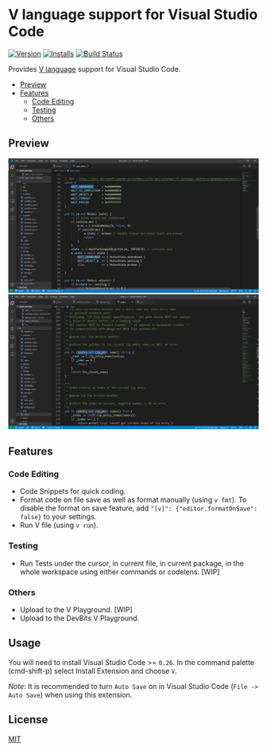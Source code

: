 # V language support for Visual Studio Code

[![Version](https://vsmarketplacebadge.apphb.com/version/0x9ef.vscode-vlang.svg)](https://marketplace.visualstudio.com/items?itemName=0x9ef.vscode-vlang)
[![Installs](https://vsmarketplacebadge.apphb.com/installs/0x9ef.vscode-vlang.svg)](https://marketplace.visualstudio.com/items?itemName=0x9ef.vscode-vlang)
[![Build Status](https://travis-ci.org/0x9ef/vscode-vlang.svg?branch=master)](https://travis-ci.org/0x9ef/vscode-vlang)

Provides [V language](https://vlang.io) support for Visual Studio Code.

- [Preview](#previe)
- [Features](#features)
  - [Code Editing](#code-editing)
  - [Testing](#testing)
  - [Others](#others)

## Preview

![First demo screenshot](./images/demo1.PNG)
![Second demo screenshot](./images/demo2.PNG)

## Features

### Code Editing

- Code Snippets for quick coding.
- Format code on file save as well as format manually (using `v fmt`). To disable the format on save feature, add `"[v]": {"editor.formatOnSave": false}` to your settings.
- Run V file (using `v run`).

### Testing

- Run Tests under the cursor, in current file, in current package, in the whole workspace using either commands or codelens. [WIP]

### Others

- Upload to the V Playground. [WIP]
- Upload to the DevBits V Playground.

## Usage

You will need to install Visual Studio Code >= `0.26`. In the command palette (cmd-shift-p) select Install Extension and choose `V`.

_Note_: It is recommended to turn `Auto Save` on in Visual Studio Code (`File -> Auto Save`) when using this extension.

## License

[MIT](./LICENSE)
